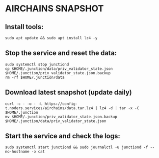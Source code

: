 # AIRCHAINS SNAPSHOT
## Install tools:
```
sudo apt update && sudo apt install lz4 -y
```

## Stop the service and reset the data:
```
sudo systemctl stop junctiond
cp $HOME/.junction/data/priv_validator_state.json $HOME/.junction/priv_validator_state.json.backup
rm -rf $HOME/.junction/data
```

## Download latest snapshot (update daily)
```
curl -c - -o - -L https://config-t.noders.services/airchains/data.tar.lz4 | lz4 -d | tar -x -C $HOME/.junction 
mv $HOME/.junction/priv_validator_state.json.backup $HOME/.junction/data/priv_validator_state.json
```

## Start the service and check the logs:
```
sudo systemctl start junctiond && sudo journalctl -u junctiond -f --no-hostname -o cat
```
